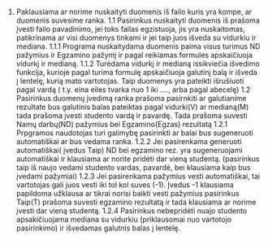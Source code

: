  1. Paklausiama ar norime nuskaityti duomenis iš failo kuris yra kompe, ar duomenis suvesime ranka.
   1.1 Pasirinkus nuskaityti duomenis iš prašoma įvesti failo pavadinimo, jei toks failas egzistuoja, jis yra nuskaitomas, patikrinama ar visi duomenys tinkami ir jei taip juos išveda su vidurkiu ir mediana.
     1.1.1 Programa nuskaitydama duomenis paima visus turimus ND pažymius ir Egzamino pažymį ir pagal reikiamas formules apskaičiuoja vidurkį ir medianą.
     1.1.2 Turėdama vidurkį ir medianą issikviečia išvedimo funkcija, kurioje pagal turima formulę apskaičiuoja galutinį balą ir išveda į lentelę, kurią mato vartotojas. Taip duomenys yra pateikti išrušiuoti pagal vardą ( t.y. eina eiles tvarka nuo 1 iki ...., arba pagal abecelę)
   1.2 Pasirinkus duomenų įvedimą ranka prašoma pasirnkiti ar galutianime rezultate bus galutinis balas pateiktas pagal vidurki(V) ar medianą(M) tada prašoma įvesti studento vardą ir pavardę. Tada prašoma suvesti Namų darbų(ND) pažymius bei Egzamino(Egzas)  rezultatą
     1.2.1 Prpgramos naudotojas turi galimybę pasirinkti ar balai bus sugeneruoti automatiškai ar bus vedama ranka.
     1.2.2 Jei pasirenkama generuoti automatiškai( įvedus Taip) ND bei egzamino rez. yra sugeneruojami automatiškai ir klausiama ar norite pridėti dar vieną studentą. (pasirinkus taip iš naujo vedami studento vardas, pavardė, bei klausiama kaip bus įvedami pažymiai)
     1.2.3 Jei pasirenkama pažymius vesti automatiškai, tai vartotojas gali juos vesti iki tol kol suves (-1). Įvedus -1 klausiama papildoma užklausa ar tikrai norisi baikti vesti pažymius pasirinkus Taip(T) prašoma suvesti egzamino rezultatą ir tada klausiama ar norime įvesti dar vieną studentą.
   1.2.4 Pasirinkus nebepridėti nuajo studento apsakičiuojama mediana su vidurkiu (priklausomai nuo vartotojo pasirinkimo) ir išvedamas galutnis balas į lentelę.

    
    
    
